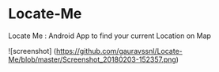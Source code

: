 # Locate-Me
Locate Me : Android App to find your current Location on Map

![screenshot] (https://github.com/gauravssnl/Locate-Me/blob/master/Screenshot_20180203-152357.png)

